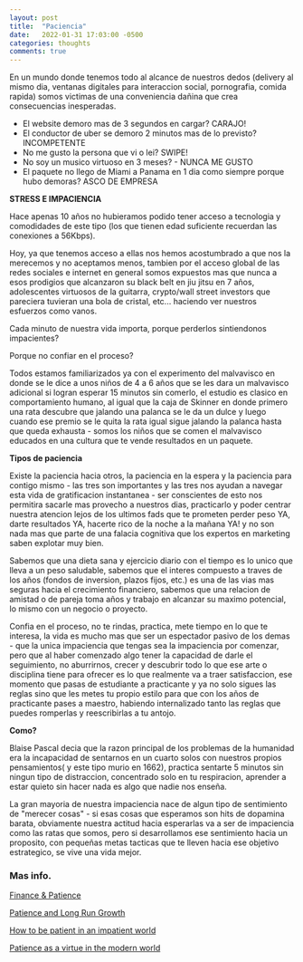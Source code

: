 ```yaml
---
layout: post
title:  "Paciencia"
date:   2022-01-31 17:03:00 -0500
categories: thoughts
comments: true
---
```


En un mundo donde tenemos todo al alcance de nuestros dedos (delivery al mismo dia, ventanas digitales para interaccion social, pornografia, comida rapida) somos victimas de una conveniencia dañina que crea consecuencias inesperadas.

- El website demoro mas de 3 segundos en cargar? CARAJO!
- El conductor de uber se demoro 2 minutos mas de lo previsto? INCOMPETENTE
- No me gusto la persona que vi o lei? SWIPE!
- No soy un musico virtuoso en 3 meses? - NUNCA ME GUSTO 
- El paquete no llego de Miami a Panama en 1 dia como siempre porque hubo demoras? ASCO DE EMPRESA


**STRESS E IMPACIENCIA**

Hace apenas 10 años no hubieramos podido tener acceso a tecnologia y comodidades de este tipo (los que tienen edad suficiente recuerdan las conexiones a 56Kbps).

Hoy, ya que tenemos acceso a ellas nos hemos acostumbrado a que nos la merecemos y no aceptamos menos, tambien por el acceso global de las redes sociales e internet en general somos expuestos mas que nunca a esos prodigios que alcanzaron su black belt en jiu jitsu en 7 años, adolescentes virtuosos de la guitarra, crypto/wall street investors que pareciera tuvieran una bola de cristal, etc... haciendo ver nuestros esfuerzos como vanos.

Cada minuto de nuestra vida importa, porque perderlos sintiendonos impacientes?

Porque no confiar en el proceso?

Todos estamos familiarizados ya con el experimento del malvavisco en donde se le dice a unos niños de 4 a 6 años que se les dara un malvavisco adicional si logran esperar 15 minutos sin comerlo, el estudio es clasico en comportamiento humano, al igual que la caja de Skinner en donde primero una rata descubre que jalando una palanca se le da un dulce y luego cuando ese premio se le quita la rata igual sigue jalando la palanca hasta que queda exhausta - somos los niños que se comen el malvavisco educados en una cultura que te vende resultados en un paquete.

**Tipos de paciencia**

Existe la paciencia hacia otros, la paciencia en la espera y la paciencia para contigo mismo - las tres son importantes y las tres nos ayudan a navegar esta vida de gratificacion instantanea - ser conscientes de esto nos permitira sacarle mas provecho a nuestros dias, practicarlo y poder centrar nuestra atencion lejos de los ultimos fads que te prometen perder peso YA, darte resultados YA, hacerte rico de la noche a la mañana YA! y no son nada mas que parte de una falacia cognitiva que los expertos en marketing saben explotar muy bien.

Sabemos que una dieta sana y ejercicio diario con el tiempo es lo unico que lleva a un peso saludable, sabemos que el interes compuesto a traves de los años (fondos de inversion, plazos fijos, etc.) es una de las vias mas seguras hacia el crecimiento financiero, sabemos que una relacion de amistad o de pareja toma años y trabajo en alcanzar su maximo potencial, lo mismo con un negocio o proyecto.

Confia en el proceso, no te rindas, practica, mete tiempo en lo que te interesa, la vida es mucho mas que ser un espectador pasivo de los demas - que la unica impaciencia que tengas sea la impaciencia por comenzar, pero que al haber comenzado algo tener la capacidad de darle el seguimiento, no aburrirnos, crecer y descubrir todo lo que ese arte o disciplina tiene para ofrecer es lo que realmente va a traer satisfaccion, ese momento que pasas de estudiante a practicante y ya no solo sigues las reglas sino que les metes tu propio estilo para que con los años de practicante pases a maestro, habiendo internalizado tanto las reglas que puedes romperlas y reescribirlas a tu antojo.

**Como?**

Blaise Pascal decia que la razon principal de los problemas de la humanidad era la incapacidad de sentarnos en un cuarto solos con nuestros propios pensamientos( y este tipo murio en 1662), practica sentarte 5 minutos sin ningun tipo de distraccion, concentrado solo en tu respiracion, aprender a estar quieto sin hacer nada es algo que nadie nos enseña.

La gran mayoria de nuestra impaciencia nace de algun tipo de sentimiento de "merecer cosas" - si esas cosas que esperamos son hits de dopamina barata, obviamente nuestra actitud hacia esperarlas va a ser de impaciencia como las ratas que somos, pero si desarrollamos ese sentimiento hacia un proposito, con pequeñas metas tacticas que te lleven hacia ese objetivo estrategico, se vive una vida mejor.

### Mas info.
[Finance & Patience](https://www.bankofengland.co.uk/-/media/boe/files/speech/2010/patience-and-finance-speech-by-andrew-haldane.pdf?la=en&hash=65EFC080D7B019521F9D84CAD5F03B4AD89573F7)

[Patience and Long Run Growth](https://www.sciencedirect.com/science/article/abs/pii/S0165176515004139)

[How to be patient in an impatient world](https://markmanson.net/how-to-be-patient)

[Patience as a virtue in the modern world](https://www.alustforlife.com/tools/mental-health/patience-is-a-virtue-in-this-modern-world)
